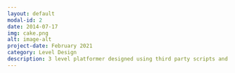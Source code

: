 ```yaml
---
layout: default
modal-id: 2
date: 2014-07-17
img: cake.png
alt: image-alt
project-date: February 2021
category: Level Design
description: 3 level platformer designed using third party scripts and tiles. Made to make a proper difficulty curve. <a href="https://github.com/scara2016/Space-Shooter-2D-Platformer-">Github<a>
---
```

